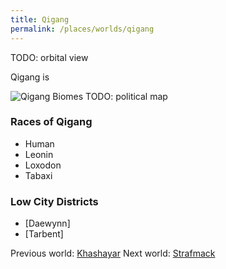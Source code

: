 ```yaml
---
title: Qigang
permalink: /places/worlds/qigang
---
```

TODO: orbital view

Qigang is

![Qigang Biomes](assets/img/qigang-biomes.gif)
TODO: political map

### Races of Qigang
- Human
- Leonin
- Loxodon
- Tabaxi

### Low City Districts
- [Daewynn]
- [Tarbent]

Previous world: [Khashayar](places/worlds/Khashayar)
Next world: [Strafmack](places/worlds/Strafmack)